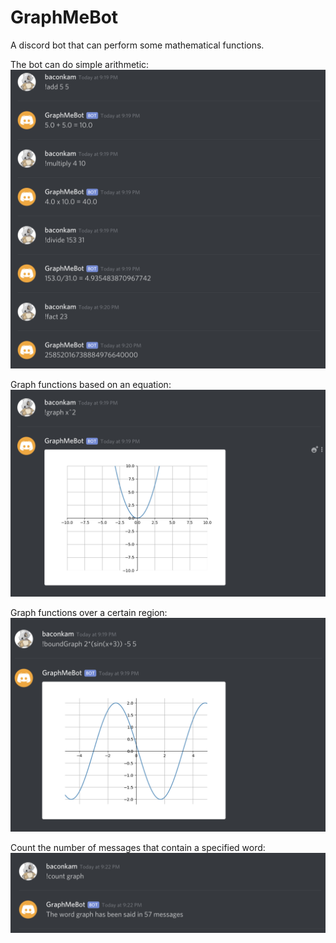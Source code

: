 # GraphMeBot
A discord bot that can perform some mathematical functions.

The bot can do simple arithmetic:
![](images/arith.png)

Graph functions based on an equation:
![](images/graphex.png)

Graph functions over a certain region:
![](images/bound.png)

Count the number of messages that contain a specified word:
![](images/words.png)


